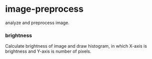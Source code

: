 # image-preprocess

analyze and preprocess image.

### brightness

Calculate brightness of image and draw histogram, in which X-axis is brightness and Y-axis is number of pixels.